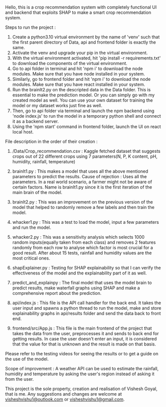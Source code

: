 Hello, this is a crop recommendation system with completely functional UI and backend that exploits SHAP to make a smart crop recommendation system. 

Steps to run the project : 
1) Create a python3.10 virtual environment by the name of 'venv' such that the first parent directory of Data, api and frontend folder is exactly the same.
2) Activate the venv and upgrade your pip in the virtual environment.
3) With the virtual environment activated, hit 'pip install -r requirements.txt' to download the components of the virtual environment.
4) Go to api folder in terminal and hit 'npm i' to download the node modules. Make sure that you have node installed in your system.
5) Similarly, go to frontend folder and hit 'npm i' to download the node modules. Make sure that you have react installed in your system.
6) Run the brainIt2.py on the descripted data in the Data folder. This is essential to make the prediction model. Or you can simply go with my created model as well. You can use your own dataset for training the model or my dataset works just fine as well. 
7) Then, go to api folder via terminal and launch the npm backend using 'node index.js' to run the model in a temporary python shell and connect it as a backend server. 
8) Using the 'npm start' command in frontend folder, launch the UI on react local host. 

File description in the order of their creation : 

1) /Data/Crop_recommendation.csv : Kaggle fetched dataset that suggests crops out of 22 different crops using 7 parameters(N, P, K content, pH, humidity, rainfall, temperature)

2) brainIt1.py : This makes a model that uses all the above mentioned parameters to predict the results. Cause of rejection : Uses all the parameters. In a real world scenario, a farmer might not be aware of certain factors. Name is brainIt1.py since it is the first iteration of the main brain of the model. 

3) brainIt2.py : This was an improvement on the previous version of the model that helped to randomly remove a few labels and then train the model. 

4) whacker1.py : This was a test to load the model, input a few parameters and run the model. 

5) whacker2.py : This was a sensitivity analysis which selects 1000 random inputs(equally taken from each class) and removes 2 features randomly from each row to analyse which factor is most crucial for a good result. After about 15 tests, rainfall and humidity values are the most critical ones. 

6) shapExplainer.py : Testing for SHAP explainability so that I can verify the effectiveness of the model and the explainability part of it as well. 

7) predict_and_explainpy : The final model that uses the model brain to predict results, make waterfall graphs using SHAP and make a comprehensive report about the prediction. 

8) api/index.js : This file is the API call handler for the back end. It takes the user input and spawns a python thread to run the model, make and store explainability graphs in api/results folder and send the data back to front end. 

9) frontend/src/App.js : This file is the main frontend of the project that takes the data from the user, preprocesses it and sends to back end for getting results. In case the user doesn't enter an input, it is considered that the value for that is unknown and the result is made on that basis. 

Please refer to the testing videos for seeing the results or to get a guide on the use of the model. 

Scope of improvement : A weather API can be used to estimate the rainfall, humidity and temperature by asking the user's region instead of asking it from the user. 





This project is the sole property, creation and realisation of Vishesh Goyal, that is me. 
Any suggestions and changes are welcome at visheshvishu1@outlook.com or visheshvishu1@gmail.com. 
